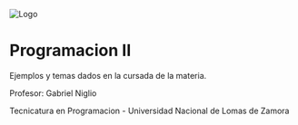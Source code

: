
![Logo](https://static.vecteezy.com/system/resources/previews/022/101/050/non_2x/java-logo-transparent-free-png.png)


# Programacion II

Ejemplos y temas dados en la cursada de la materia.

Profesor: Gabriel Niglio

Tecnicatura en Programacion - Universidad Nacional de Lomas de Zamora


